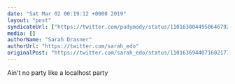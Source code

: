 ```yaml
---
date: "Sat Mar 02 00:19:12 +0000 2019"
layout: "post"
syndicateUrl: ["https://twitter.com/pudymody/status/1101638044950646792"]
media: []
authorName: "Sarah Drasner"
authorUrl: "https://twitter.com/sarah_edo"
originalPost: "https://twitter.com/sarah_edo/status/1101636944071602177"
---
```

Ain't no party like a localhost party